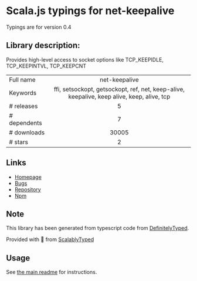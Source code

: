 
# Scala.js typings for net-keepalive

Typings are for version 0.4

## Library description:
Provides high-level access to socket options like TCP_KEEPIDLE, TCP_KEEPINTVL, TCP_KEEPCNT

|                    |                 |
| ------------------ | :-------------: |
| Full name          | net-keepalive |
| Keywords           | ffi, setsockopt, getsockopt, ref, net, keep-alive, keepalive, keep alive, keep, alive, tcp |
| # releases         | 5 |
| # dependents       | 7 |
| # downloads        | 30005 |
| # stars            | 2 |

## Links
- [Homepage](https://github.com/hertzg/node-net-keepalive)
- [Bugs](https://github.com/hertzg/node-net-keepalive/issues)
- [Repository](https://github.com/hertzg/node-net-keepalive)
- [Npm](https://www.npmjs.com/package/net-keepalive)
    


## Note
This library has been generated from typescript code from [DefinitelyTyped](https://definitelytyped.org).

Provided with :purple_heart: from [ScalablyTyped](https://github.com/oyvindberg/ScalablyTyped)

## Usage
See [the main readme](../../readme.md) for instructions.


